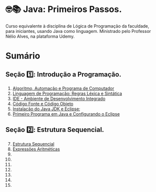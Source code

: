 # 🤓📚 Java: Primeiros Passos.

Curso equivalente à disciplina de Lógica de Programação da faculdade, para iniciantes, usando Java como linguagem. Ministrado pelo Professor Nélio Alves, na plataforma Udemy.

# Sumário

## Seção 1️⃣: Introdução a Programação.
1. [Algoritmo, Automação e Programa de Computador](https://github.com/vinicius-maznar/java-primeiros-passos/blob/main/01-algoritmo-automacao-e-programa-de-computador.md)
2. [Linguagem de Programação: Regras Léxica e Sintática](https://github.com/vinicius-maznar/java-primeiros-passos/blob/main/02-linguagem-de-progracao-lexica-sintatica.md)
3. [IDE - Ambiente de Desenvolvimento Integrado](https://github.com/vinicius-maznar/java-primeiros-passos/blob/main/03-ide-ambiente-de-desenvolvimento-integrado.md)
4. [Código Fonte e Código Objeto](https://github.com/vinicius-maznar/java-primeiros-passos/blob/main/04-codigo-fonte-e-objeto.md)
5. [Instalação do Java JDK e Eclipse](https://github.com/vinicius-maznar/java-primeiros-passos/blob/main/05-instalacao-do-java-jdk-e-eclipse.md);
6. [Primeiro Programa em Java e Configurando o Eclipse](https://github.com/vinicius-maznar/java-primeiros-passos/blob/main/06-introducao-primeiro-programa-em-java-e-configurando-o-eclipse.md)

## Seção 2️⃣: Estrutura Sequencial.
7. [Estrutura Sequencial](https://github.com/vinicius-maznar/java-primeiros-passos/blob/main/07-estrutura-sequencial.md)
8. [Expressões Aritméticas](https://github.com/vinicius-maznar/java-primeiros-passos/blob/main/08-estrutura-sequencial-expressoes-aritmeticas.md)
9. []()
10. []()
11. []()
12. []()
13. []()
14. []()
15. []()
